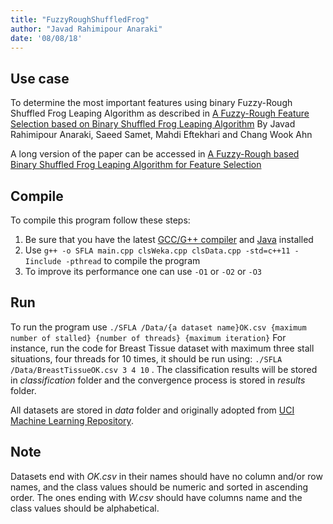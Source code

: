 ```yaml
---
title: "FuzzyRoughShuffledFrog"
author: "Javad Rahimipour Anaraki"
date: '08/08/18'
---
```


## Use case
To determine the most important features using binary Fuzzy-Rough Shuffled Frog Leaping Algorithm as described in [A Fuzzy-Rough Feature Selection based on Binary Shuffled Frog Leaping Algorithm](https://waset.org/conference/2018/09/vancouver/ICFIE) By Javad Rahimipour Anaraki, Saeed Samet, Mahdi Eftekhari and Chang Wook Ahn

A long version of the paper can be accessed in [A Fuzzy-Rough based Binary Shuffled Frog Leaping Algorithm for Feature Selection](https://arxiv.org/abs/1808.00068)

## Compile
To compile this program follow these steps:

1. Be sure that you have the latest [GCC/G++ compiler](https://gcc.gnu.org/) and [Java](https://www.java.com/en/) installed
2. Use `g++ -o SFLA main.cpp clsWeka.cpp clsData.cpp -std=c++11 -Iinclude -pthread` to compile the program
3. To improve its performance one can use `-O1` or `-O2` or `-O3`

## Run
To run the program use `./SFLA /Data/{a dataset name}OK.csv {maximum number of stalled} {number of threads} {maximum iteration}`
For instance, run the code for Breast Tissue dataset with maximum three stall situations, four threads for 10 times, it should be run using: `./SFLA /Data/BreastTissueOK.csv 3 4 10` . The classification results will be stored in *classification* folder and the convergence process is stored in *results* folder.

All datasets are stored in *data* folder and originally adopted from [UCI Machine Learning Repository](https://archive.ics.uci.edu/ml/index.php).

## Note
Datasets end with *OK.csv* in their names should have no column and/or row names, and the class values should be numeric and sorted in ascending order. The ones ending with *W.csv* should have columns name and the class values should be alphabetical.
